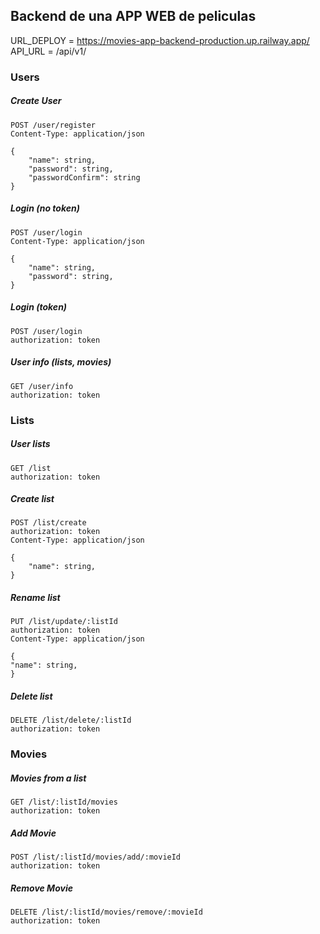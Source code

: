## Backend de una APP WEB de peliculas

URL_DEPLOY = https://movies-app-backend-production.up.railway.app/
API_URL = /api/v1/

### Users

##### Create User

```
POST /user/register
Content-Type: application/json

{
    "name": string,
    "password": string,
    "passwordConfirm": string
}
```

##### Login (no token)

```
POST /user/login
Content-Type: application/json

{
    "name": string,
    "password": string,
}
```

##### Login (token)

```
POST /user/login
authorization: token
```

##### User info (lists, movies)

```
GET /user/info
authorization: token
```

### Lists

##### User lists

```
GET /list
authorization: token
```

##### Create list

```
POST /list/create
authorization: token
Content-Type: application/json

{
    "name": string,
}
```

##### Rename list

```
PUT /list/update/:listId
authorization: token
Content-Type: application/json

{
"name": string,
}

```

##### Delete list

```
DELETE /list/delete/:listId
authorization: token
```

### Movies

##### Movies from a list

```
GET /list/:listId/movies
authorization: token
```

##### Add Movie

```
POST /list/:listId/movies/add/:movieId
authorization: token
```

##### Remove Movie

```
DELETE /list/:listId/movies/remove/:movieId
authorization: token
```
